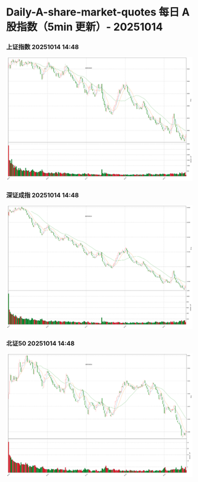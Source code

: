 
# Daily-A-share-market-quotes 每日 A 股指数（5min 更新）- 20251014

### 上证指数 20251014 14:48
![](./fig/2025/10/20251014-sh000001.png)

### 深证成指 20251014 14:48
![](./fig/2025/10/20251014-sz399001.png)

### 北证50 20251014 14:48
![](./fig/2025/10/20251014-bj899050.png)

